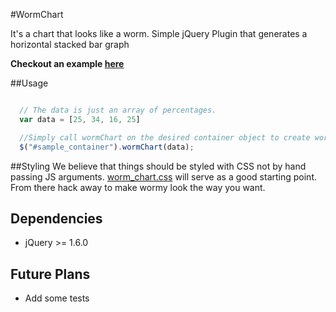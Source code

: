 #WormChart

It's a chart that looks like a worm. 
Simple jQuery Plugin that generates a horizontal stacked bar graph

**Checkout an example [here](http://waynemak.github.com/WormChart)**

##Usage
```javascript

  // The data is just an array of percentages.
  var data = [25, 34, 16, 25]

  //Simply call wormChart on the desired container object to create wormy
  $("#sample_container").wormChart(data);


```

##Styling
We believe that things should be styled with CSS not by hand passing JS
arguments. [worm_chart.css](https://github.com/waynemak/WormChart/blob/master/worm_chart.css) will serve as a good starting point. From there hack away to make wormy look the way you want.

## Dependencies
* jQuery >= 1.6.0

## Future Plans
* Add some tests
